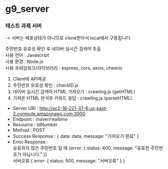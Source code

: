# g9_server

### 테스트 과제 서버

-> 서버는 배포상태가 아니므로 clone받아서 local에서 구동됩니다.<br/>

주민번호 유효성 확인 후 네이버 실시간 검색어 추출<br/>
사용 언어 : Javascript<br/>
사용 환경 : Node.js<br/>
사용 프레임워크/라이브러리 : express, cors, axios, cheerio<br/>

1. Client에 API제공
2. 주민번호 유효성 확인 : checkID.js
3. 네이버 실시간 검색어 HTML 가져오기 : crawling.js (getHTML)
4. 가져온 HTML 분석후 키워드 응답 : crawling.js (parseHTML)

- Server URI : http://ec2-18-221-37-6.us-east-2.compute.amazonaws.com:3000
- Endpoint : /naver/realtime
- Resource : IdNumber
- Method : POST
- Success Response : { data: data, message: "가져오기 완료" }
- Error Response :<br/>유효하지 않은 주민번호 일 때 {error: { status: 400, message: "유효한 주민번호가 아닙니다." }}
  <br/>서버오류 { error: { status: 500, message: "서버오류" } }
